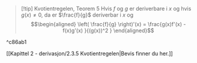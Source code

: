 > [!tip] Kvotientregelen, Teorem 5
> Hvis $f$ og $g$ er deriverbare i $x$ og hvis $g(x) \neq 0$, da er $\frac{f}{g}$ deriverbar i $x$ og
> $$\begin{aligned} \left( \frac{f}{g} \right)'(x) = \frac{g(x)f'(x) - f(x)g'(x) }{(g(x))^2 }   \end{aligned}$$ 	 

^c86ab1

[[Kapittel 2 - derivasjon/2.3.5 Kvotientregelen|Bevis finner du her.]]
